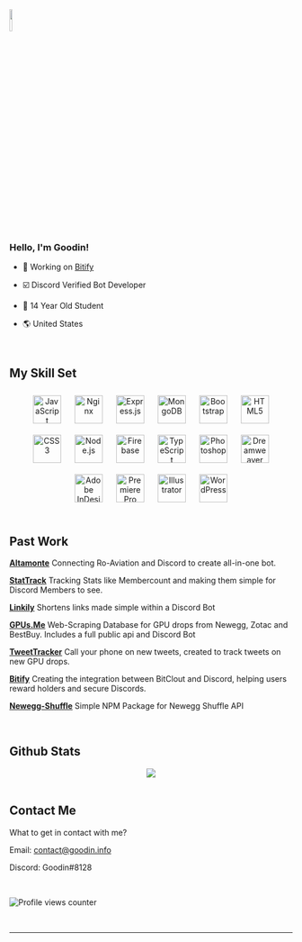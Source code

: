 <div align="left">
<img src="https://cdn.discordapp.com/attachments/837913401048563722/854944011273240586/logofinal.png" align="center" style="width: 10%" />
</div>  
  

### Hello, I'm Goodin!  
  

- 🔭 Working on [Bitify](https://bitify.tech)  
  

- ☑️ Discord Verified Bot Developer  
  

- 🧑 14 Year Old Student  
  

- 🌎 United States  
  

<br/>  


## My Skill Set  
<div align="center">  
<img style="margin: 10px" src="https://profilinator.rishav.dev/skills-assets/javascript-original.svg" alt="JavaScript" height="50" />  
<img style="margin: 10px" src="https://profilinator.rishav.dev/skills-assets/nginx-original.svg" alt="Nginx" height="50" />  
<img style="margin: 10px" src="https://profilinator.rishav.dev/skills-assets/express-original-wordmark.svg" alt="Express.js" height="50" />  
<img style="margin: 10px" src="https://profilinator.rishav.dev/skills-assets/mongodb-original-wordmark.svg" alt="MongoDB" height="50" />  
<img style="margin: 10px" src="https://profilinator.rishav.dev/skills-assets/bootstrap-plain.svg" alt="Bootstrap" height="50" />  
<img style="margin: 10px" src="https://profilinator.rishav.dev/skills-assets/html5-original-wordmark.svg" alt="HTML5" height="50" />  
<img style="margin: 10px" src="https://profilinator.rishav.dev/skills-assets/css3-original-wordmark.svg" alt="CSS3" height="50" />  
<img style="margin: 10px" src="https://profilinator.rishav.dev/skills-assets/nodejs-original-wordmark.svg" alt="Node.js" height="50" />  
<img style="margin: 10px" src="https://profilinator.rishav.dev/skills-assets/firebase.png" alt="Firebase" height="50" />  
<img style="margin: 10px" src="https://profilinator.rishav.dev/skills-assets/typescript-original.svg" alt="TypeScript" height="50" />  
<img style="margin: 10px" src="https://profilinator.rishav.dev/skills-assets/photoshop-plain.svg" alt="Photoshop" height="50" />  
<img style="margin: 10px" src="https://profilinator.rishav.dev/skills-assets/adobedreamweaver.png" alt="Dreamweaver " height="50" />  
<img style="margin: 10px" src="https://profilinator.rishav.dev/skills-assets/adobeindesign.svg" alt="Adobe InDesign" height="50" />  
<img style="margin: 10px" src="https://profilinator.rishav.dev/skills-assets/adobepremierepro.png" alt="Premiere Pro" height="50" />  
<img style="margin: 10px" src="https://profilinator.rishav.dev/skills-assets/adobe_illustrator-icon.svg" alt="Illustrator" height="50" />  
<img style="margin: 10px" src="https://profilinator.rishav.dev/skills-assets/wordpress.png" alt="WordPress" height="50" />  
</div>  

<br/>  


## Past Work  
[**Altamonte**](https://top.gg/bot/608420941361315971) Connecting Ro-Aviation and Discord to create all-in-one bot.  
  

[**StatTrack**](https://top.gg/bot/790603664199778304) Tracking Stats like Membercount and making them simple for Discord Members to see.  
  

[**Linkily**](https://top.gg/bot/773277392189521930) Shortens links made simple within a Discord Bot  
  

[**GPUs.Me**](https://gpus.me) Web-Scraping Database for GPU drops from Newegg, Zotac and BestBuy. Includes a full public api and Discord Bot  
  

[**TweetTracker**](https://github.com/TheGoodIn/ZotacStockChecker) Call your phone on new tweets, created to track tweets on new GPU drops.   
  

[**Bitify**](https://bitclout.com/u/bitify) Creating the integration between BitClout and Discord, helping users reward holders and secure Discords.  

[**Newegg-Shuffle**](https://www.npmjs.com/package/newegg-shuffle) Simple NPM Package for Newegg Shuffle API
  

<br/>  


## Github Stats  
<div align="center"><img src="https://github-readme-stats.vercel.app/api?username=thegoodin&show_icons=true&count_private=true&hide_border=true" align="center" /></div>  

<br/>  


## Contact Me  
What to get in contact with me?  
  

Email: contact@goodin.info  
  

Discord: Goodin#8128  
  

<br/>  

![Profile views counter](https://komarev.com/ghpvc/?username=rishavanand&&style=flat-square)  

<br />

----
